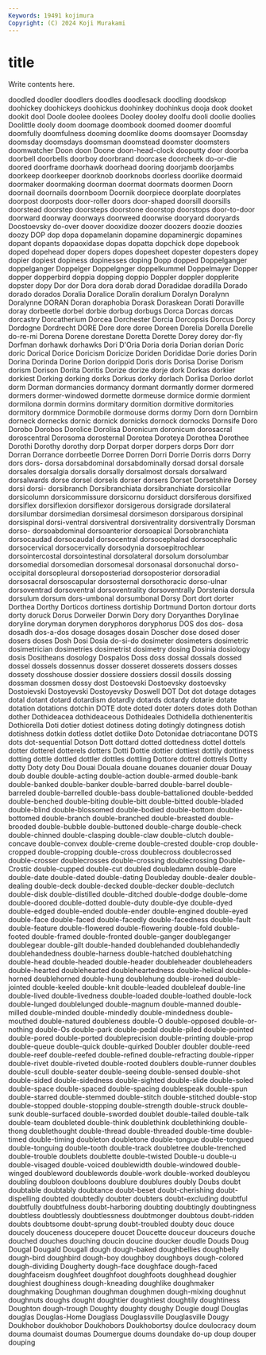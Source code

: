 ```yaml
---
Keywords: 19491 kojimura
Copyright: (C) 2024 Koji Murakami
---
```


# title

Write contents here.



doodled doodler doodlers doodles doodlesack doodling doodskop doohickey doohickeys
doohickus doohinkey doohinkus dooja dook dooket dookit dool Doole doolee
doolees Dooley dooley doolfu dooli doolie doolies Doolittle dooly doom
doomage doombook doomed doomer doomful doomfully doomfulness dooming doomlike dooms
doomsayer Doomsday doomsday doomsdays doomsman doomstead doomster doomsters doomwatcher Doon
doon Doone doon-head-clock dooputty door doorba doorbell doorbells doorboy doorbrand
doorcase doorcheek do-or-die doored doorframe doorhawk doorhead dooring doorjamb doorjambs
doorkeep doorkeeper doorknob doorknobs doorless doorlike doormaid doormaker doormaking doorman
doormat doormats doormen Doorn doornail doornails doornboom Doornik doorpiece doorplate
doorplates doorpost doorposts door-roller doors door-shaped doorsill doorsills doorstead doorstep
doorsteps doorstone doorstop doorstops door-to-door doorward doorway doorways doorweed doorwise
dooryard dooryards Doostoevsky do-over doover dooxidize doozer doozers doozie doozies
doozy DOP dop dopa dopamelanin dopamine dopaminergic dopamines dopant dopants
dopaoxidase dopas dopatta dopchick dope dopebook doped dopehead doper dopers
dopes dopesheet dopester dopesters dopey dopier dopiest dopiness dopinesses doping
Dopp dopped Doppelganger doppelganger Doppelger Doppelgnger doppelkummel Doppelmayer Dopper dopper
dopperbird doppia dopping doppio Doppler doppler dopplerite dopster dopy Dor
dor Dora dora dorab dorad Doradidae doradilla Dorado dorado dorados
Doralia Doralice Doralin doralium Doralyn Doralynn Doralynne DORAN Doran doraphobia
Dorask Doraskean Dorati Doraville doray dorbeetle dorbel dorbie dorbug dorbugs
Dorca Dorcas dorcas dorcastry Dorcatherium Dorcea Dorchester Dorcia Dorcopsis Dorcus
Dorcy Dordogne Dordrecht DORE Dore dore doree Doreen Dorelia Dorella
Dorelle do-re-mi Dorena Dorene dorestane Doretta Dorette Dorey dorey dor-fly
Dorfman dorhawk dorhawks Dori D'Oria Doria doria Dorian dorian Doric
doric Dorical Dorice Doricism Doricize Doriden Dorididae Dorie dories Dorin
Dorina Dorinda Dorine Dorion dorippid Doris doris Dorisa Dorise Dorism
dorism Dorison Dorita Doritis Dorize dorize dorje dork Dorkas dorkier
dorkiest Dorking dorking dorks Dorkus dorky dorlach Dorlisa Dorloo dorlot
dorm Dorman dormancies dormancy dormant dormantly dormer dormered dormers dormer-windowed
dormette dormeuse dormice dormie dormient dormilona dormin dormins dormitary dormition
dormitive dormitories dormitory dormmice Dormobile dormouse dorms dormy Dorn dorn
Dornbirn dorneck dornecks dornic dornick dornicks dornock dornocks Dornsife Doro
Dorobo Dorobos Dorolice Dorolisa Doronicum doronicum dorosacral doroscentral Dorosoma dorosternal
Dorotea Doroteya Dorothea Dorothee Dorothi Dorothy dorothy dorp Dorpat dorper
dorpers dorps Dorr dorr Dorran Dorrance dorrbeetle Dorree Dorren Dorri
Dorrie Dorris dorrs Dorry dors dors- dorsa dorsabdominal dorsabdominally dorsad
dorsal dorsale dorsales dorsalgia dorsalis dorsally dorsalmost dorsals dorsalward dorsalwards
dorse dorsel dorsels dorser dorsers Dorset Dorsetshire Dorsey dorsi dorsi-
dorsibranch Dorsibranchiata dorsibranchiate dorsicollar dorsicolumn dorsicommissure dorsicornu dorsiduct dorsiferous dorsifixed
dorsiflex dorsiflexion dorsiflexor dorsigerous dorsigrade dorsilateral dorsilumbar dorsimedian dorsimesal dorsimeson
dorsiparous dorsipinal dorsispinal dorsi-ventral dorsiventral dorsiventrality dorsiventrally Dorsman dorso- dorsoabdominal
dorsoanterior dorsoapical Dorsobranchiata dorsocaudad dorsocaudal dorsocentral dorsocephalad dorsocephalic dorsocervical dorsocervically
dorsodynia dorsoepitrochlear dorsointercostal dorsointestinal dorsolateral dorsolum dorsolumbar dorsomedial dorsomedian dorsomesal
dorsonasal dorsonuchal dorso-occipital dorsopleural dorsoposteriad dorsoposterior dorsoradial dorsosacral dorsoscapular dorsosternal
dorsothoracic dorso-ulnar dorsoventrad dorsoventral dorsoventrality dorsoventrally Dorstenia dorsula dorsulum dorsum
dors-umbonal dorsumbonal Dorsy Dort dort dorter Dorthea Dorthy Dorticos dortiness
dortiship Dortmund Dorton dortour dorts dorty doruck Dorus Dorweiler Dorwin
Dory dory Doryanthes Dorylinae doryline doryman dorymen doryphoros doryphorus DOS
dos dos- dosa dosadh dos-a-dos dosage dosages dosain Doscher dose
dosed doser dosers doses Dosh Dosi Dosia do-si-do dosimeter dosimeters
dosimetric dosimetrician dosimetries dosimetrist dosimetry dosing Dosinia dosiology dosis Dositheans
dosology Dospalos Doss doss dossal dossals dossed dossel dossels dossennus
dosser dosseret dosserets dossers dosses dossety dosshouse dossier dossiere dossiers
dossil dossils dossing dossman dossmen dossy dost Dostoevski Dostoevsky dostoevsky
Dostoievski Dostoyevski Dostoyevsky Doswell DOT Dot dot dotage dotages dotal
dotant dotard dotardism dotardly dotards dotardy dotarie dotate dotation dotations
dotchin DOTE dote doted doter doters dotes doth Dothan dother
Dothideacea dothideaceous Dothideales Dothidella dothienenteritis Dothiorella Doti dotier dotiest dotiness
doting dotingly dotingness dotish dotishness dotkin dotless dotlet dotlike Doto
Dotonidae dotriacontane DOTS dots dot-sequential Dotson Dott dottard dotted dottedness
dottel dottels dotter dotterel dotterels dotters Dotti Dottie dottier dottiest
dottily dottiness dotting dottle dottled dottler dottles dottling Dottore dottrel
dottrels Dotty dotty Doty doty Dou Douai Douala douane douanes
douanier douar Douay doub double double-acting double-action double-armed double-bank double-banked
double-banker double-barred double-barrel double-barreled double-barrelled double-bass double-battalioned double-bedded double-benched double-biting
double-bitt double-bitted double-bladed double-blind double-blossomed double-bodied double-bottom double-bottomed double-branch double-branched
double-breasted double-brooded double-bubble double-buttoned double-charge double-check double-chinned double-clasping double-claw double-clutch
double-concave double-convex double-creme double-crested double-crop double-cropped double-cropping double-cross doublecross doublecrossed
double-crosser doublecrosses double-crossing doublecrossing Double-Crostic double-cupped double-cut doubled doubledamn double-dare
double-date double-dated double-dating Doubleday double-dealer double-dealing double-deck double-decked double-decker double-declutch
double-disk double-distilled double-ditched double-dodge double-dome double-doored double-dotted double-duty double-dye double-dyed
double-edged double-ended double-ender double-engined double-eyed double-face double-faced double-facedly double-facedness double-fault
double-feature double-flowered double-flowering double-fold double-footed double-framed double-fronted double-ganger doubleganger doublegear
double-gilt double-handed doublehanded doublehandedly doublehandedness double-harness double-hatched doublehatching double-head double-headed
double-header doubleheader doubleheaders double-hearted doublehearted doubleheartedness double-helical double-horned doublehorned double-hung
doublehung double-ironed double-jointed double-keeled double-knit double-leaded doubleleaf double-line double-lived double-livedness
double-loaded double-loathed double-lock double-lunged doublelunged double-magnum double-manned double-milled double-minded double-mindedly
double-mindedness double-mouthed double-natured doubleness double-O double-opposed double-or-nothing double-Os double-park double-pedal
double-piled double-pointed double-pored double-ported doubleprecision double-printing double-prop double-queue double-quick double-quirked
Doubler doubler double-reed double-reef double-reefed double-refined double-refracting double-ripper double-rivet double-riveted
double-rooted doublers double-runner doubles double-scull double-seater double-seeing double-sensed double-shot double-sided
double-sidedness double-sighted double-slide double-soled double-space double-spaced double-spacing doublespeak double-spun double-starred
double-stemmed double-stitch double-stitched double-stop double-stopped double-stopping double-strength double-struck double-sunk double-surfaced
double-sworded doublet double-tailed double-talk double-team doubleted double-think doublethink doublethinking double-thong
doublethought double-thread double-threaded double-time double-timed double-timing doubleton doubletone double-tongue double-tongued
double-tonguing double-tooth double-track doubletree double-trenched double-trouble doublets doublette double-twisted Double-u
double-u double-visaged double-voiced doublewidth double-windowed double-winged doubleword doublewords double-work double-worked
doubleyou doubling doubloon doubloons doublure doublures doubly Doubs doubt doubtable
doubtably doubtance doubt-beset doubt-cherishing doubt-dispelling doubted doubtedly doubter doubters doubt-excluding
doubtful doubtfully doubtfulness doubt-harboring doubting doubtingly doubtingness doubtless doubtlessly doubtlessness
doubtmonger doubtous doubt-ridden doubts doubtsome doubt-sprung doubt-troubled doubty douc douce
doucely douceness doucepere doucet Doucette douceur douceurs douche douched douches
douching doucin doucine doucker doudle Douds Doug Dougal Dougald Dougall
dough dough-baked doughbellies doughbelly dough-bird doughbird dough-boy doughboy doughboys dough-colored
dough-dividing Dougherty dough-face doughface dough-faced doughfaceism doughfeet doughfoot doughfoots doughhead
doughier doughiest doughiness dough-kneading doughlike doughmaker doughmaking Doughman doughman doughmen
dough-mixing doughnut doughnuts doughs dought doughtier doughtiest doughtily doughtiness Doughton
dough-trough Doughty doughty doughy Dougie dougl Douglas douglas Douglas-Home Douglass
Douglassville Douglasville Dougy Doukhobor doukhobor Doukhobors Doukhobortsy doulce doulocracy doum
douma doumaist doumas Doumergue doums doundake do-up doup douper douping
